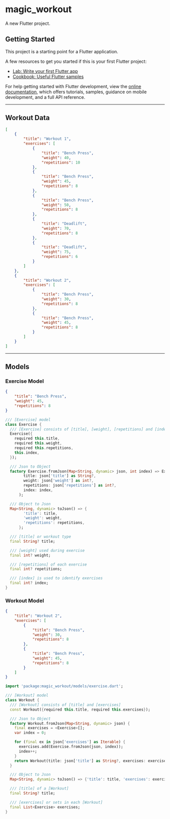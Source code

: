 # magic_workout

A new Flutter project.

## Getting Started

This project is a starting point for a Flutter application.

A few resources to get you started if this is your first Flutter project:

- [Lab: Write your first Flutter app](https://docs.flutter.dev/get-started/codelab)
- [Cookbook: Useful Flutter samples](https://docs.flutter.dev/cookbook)

For help getting started with Flutter development, view the
[online documentation](https://docs.flutter.dev/), which offers tutorials,
samples, guidance on mobile development, and a full API reference.

---

## Workout Data

```json
[
    {
        "title": "Workout 1",
        "exercises": [
            {
                "title": "Bench Press",
                "weight": 40,
                "repetitions": 10
            },
            {
                "title": "Bench Press",
                "weight": 45,
                "repetitions": 8
            },
            {
                "title": "Bench Press",
                "weight": 50,
                "repetitions": 8
            },
            {
                "title": "Deadlift",
                "weight": 70,
                "repetitions": 8
            },
            {
                "title": "Deadlift",
                "weight": 75,
                "repetitions": 6
            }
        ]
    },
    {
        "title": "Workout 2",
        "exercises": [
            {
                "title": "Bench Press",
                "weight": 30,
                "repetitions": 8
            },
            {
                "title": "Bench Press",
                "weight": 45,
                "repetitions": 8
            }
        ]
    }
]
```

---

## Models

### Exercise Model

```json
{
    "title": "Bench Press",
    "weight": 45,
    "repetitions": 8
}
```

```dart
/// [Exercise] model
class Exercise {
  /// [Exercise] consists of [title], [weight], [repetitions] and [index]
  Exercise({
    required this.title,
    required this.weight,
    required this.repetitions,
    this.index,
  });

  /// Json to Object
  factory Exercise.fromJson(Map<String, dynamic> json, int index) => Exercise(
        title: json['title'] as String?,
        weight: json['weight'] as int?,
        repetitions: json['repetitions'] as int?,
        index: index,
      );

  /// Object to Json
  Map<String, dynamic> toJson() => {
        'title': title,
        'weight': weight,
        'repetitions': repetitions,
      };

  /// [title] or workout type
  final String? title;

  /// [weight] used during exercise
  final int? weight;

  /// [repetitions] of each exercise
  final int? repetitions;

  /// [index] is used to identify exercises
  final int? index;
}
```

### Workout Model

```json
{
    "title": "Workout 2",
    "exercises": [
        {
            "title": "Bench Press",
            "weight": 30,
            "repetitions": 8
        },
        {
            "title": "Bench Press",
            "weight": 45,
            "repetitions": 8
        }
    ]
}
```

```dart
import 'package:magic_workout/models/exercise.dart';

/// [Workout] model
class Workout {
  /// [Workout] consists of [title] and [exercises]
  const Workout({required this.title, required this.exercises});

  /// Json to Object
  factory Workout.fromJson(Map<String, dynamic> json) {
    final exercises = <Exercise>[];
    var index = 0;

    for (final ex in json['exercises'] as Iterable) {
      exercises.add(Exercise.fromJson(json, index));
      index++;
    }
    return Workout(title: json['title'] as String?, exercises: exercises);
  }

  /// Object to Json
  Map<String, dynamic> toJson() => {'title': title, 'exercises': exercises};

  /// [title] of a [Workout]
  final String? title;

  /// [exercises] or sets in each [Workout]
  final List<Exercise> exercises;
}
```
